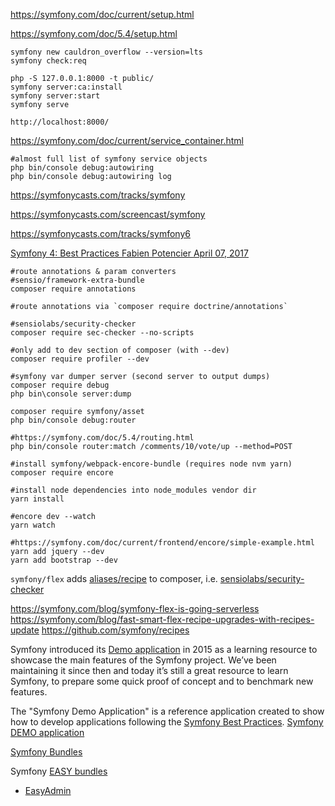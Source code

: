 https://symfony.com/doc/current/setup.html

https://symfony.com/doc/5.4/setup.html

```
symfony new cauldron_overflow --version=lts
symfony check:req

php -S 127.0.0.1:8000 -t public/
symfony server:ca:install
symfony server:start
symfony serve

http://localhost:8000/

```

https://symfony.com/doc/current/service_container.html
```
#almost full list of symfony service objects
php bin/console debug:autowiring
php bin/console debug:autowiring log
```

https://symfonycasts.com/tracks/symfony

https://symfonycasts.com/screencast/symfony

https://symfonycasts.com/tracks/symfony6

[Symfony 4: Best Practices Fabien Potencier April 07, 2017](http://fabien.potencier.org/symfony4-best-practices.html)

```
#route annotations & param converters
#sensio/framework-extra-bundle
composer require annotations

#route annotations via `composer require doctrine/annotations`

#sensiolabs/security-checker
composer require sec-checker --no-scripts

#only add to dev section of composer (with --dev)
composer require profiler --dev

#symfony var dumper server (second server to output dumps)
composer require debug
php bin\console server:dump

composer require symfony/asset
php bin/console debug:router

#https://symfony.com/doc/5.4/routing.html
php bin/console router:match /comments/10/vote/up --method=POST

#install symfony/webpack-encore-bundle (requires node nvm yarn)
composer require encore

#install node dependencies into node_modules vendor dir
yarn install

#encore dev --watch
yarn watch 

#https://symfony.com/doc/current/frontend/encore/simple-example.html
yarn add jquery --dev
yarn add bootstrap --dev

```


`symfony/flex` adds [aliases/recipe](https://github.com/symfony/recipes/tree/master/sensiolabs/security-checker) to composer, 
i.e. [sensiolabs/security-checker](https://packagist.org/packages/sensiolabs/security-checker)

https://symfony.com/blog/symfony-flex-is-going-serverless
https://symfony.com/blog/fast-smart-flex-recipe-upgrades-with-recipes-update
https://github.com/symfony/recipes


Symfony introduced its [Demo application](https://easycorp.github.io/blog//posts/a-new-easyadmin-demo-application) in 2015 as a learning resource to showcase the main features of the Symfony project. We’ve been maintaining it since then and today it’s still a great resource to learn Symfony, to prepare some quick proof of concept and to benchmark new features.

The "Symfony Demo Application" is a reference application 
created to show how to develop applications
following the [Symfony Best Practices](https://symfony.com/doc/current/best_practices.html).
[Symfony DEMO application](https://github.com/symfony/demo)

[Symfony Bundles](https://symfony.com/bundles)

Symfony [EASY bundles](https://github.com/EasyCorp)
* [EasyAdmin](https://easycorp.github.io/blog/)

 



